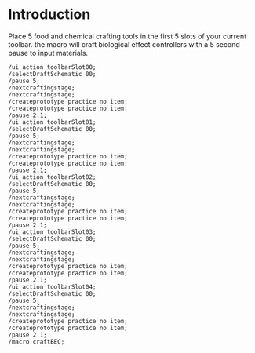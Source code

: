 # Introduction

Place 5 food and chemical crafting tools in the first 5 slots of your current toolbar. the macro will craft biological effect controllers with a 5 second pause to input materials.

```
/ui action toolbarSlot00;
/selectDraftSchematic 00;
/pause 5;
/nextcraftingstage;
/nextcraftingstage;
/createprototype practice no item;
/createprototype practice no item;
/pause 2.1;
/ui action toolbarSlot01;
/selectDraftSchematic 00;
/pause 5;
/nextcraftingstage;
/nextcraftingstage;
/createprototype practice no item;
/createprototype practice no item;
/pause 2.1;
/ui action toolbarSlot02;
/selectDraftSchematic 00;
/pause 5;
/nextcraftingstage;
/nextcraftingstage;
/createprototype practice no item;
/createprototype practice no item;
/pause 2.1;
/ui action toolbarSlot03;
/selectDraftSchematic 00;
/pause 5;
/nextcraftingstage;
/nextcraftingstage;
/createprototype practice no item;
/createprototype practice no item;
/pause 2.1;
/ui action toolbarSlot04;
/selectDraftSchematic 00;
/pause 5;
/nextcraftingstage;
/nextcraftingstage;
/createprototype practice no item;
/createprototype practice no item;
/pause 2.1;
/macro craftBEC;
```
